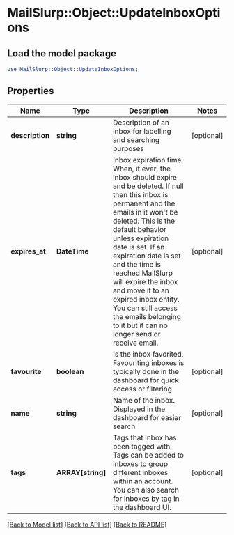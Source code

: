 # MailSlurp::Object::UpdateInboxOptions

## Load the model package
```perl
use MailSlurp::Object::UpdateInboxOptions;
```

## Properties
Name | Type | Description | Notes
------------ | ------------- | ------------- | -------------
**description** | **string** | Description of an inbox for labelling and searching purposes | [optional] 
**expires_at** | **DateTime** | Inbox expiration time. When, if ever, the inbox should expire and be deleted. If null then this inbox is permanent and the emails in it won&#39;t be deleted. This is the default behavior unless expiration date is set. If an expiration date is set and the time is reached MailSlurp will expire the inbox and move it to an expired inbox entity. You can still access the emails belonging to it but it can no longer send or receive email. | [optional] 
**favourite** | **boolean** | Is the inbox favorited. Favouriting inboxes is typically done in the dashboard for quick access or filtering | [optional] 
**name** | **string** | Name of the inbox. Displayed in the dashboard for easier search | [optional] 
**tags** | **ARRAY[string]** | Tags that inbox has been tagged with. Tags can be added to inboxes to group different inboxes within an account. You can also search for inboxes by tag in the dashboard UI. | [optional] 

[[Back to Model list]](../README.md#documentation-for-models) [[Back to API list]](../README.md#documentation-for-api-endpoints) [[Back to README]](../README.md)


